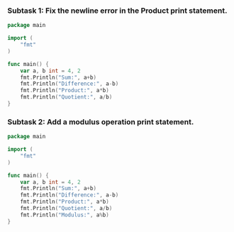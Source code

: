 ### Subtask 1:  Fix the newline error in the Product print statement.


```go
package main

import (
	"fmt"
)

func main() {
	var a, b int = 4, 2
	fmt.Println("Sum:", a+b)
	fmt.Println("Difference:", a-b)
	fmt.Println("Product:", a*b)
	fmt.Println("Quotient:", a/b)
}
```

### Subtask 2:  Add a modulus operation print statement.

```go
package main

import (
	"fmt"
)

func main() {
	var a, b int = 4, 2
	fmt.Println("Sum:", a+b)
	fmt.Println("Difference:", a-b)
	fmt.Println("Product:", a*b)
	fmt.Println("Quotient:", a/b)
	fmt.Println("Modulus:", a%b)
}
```
